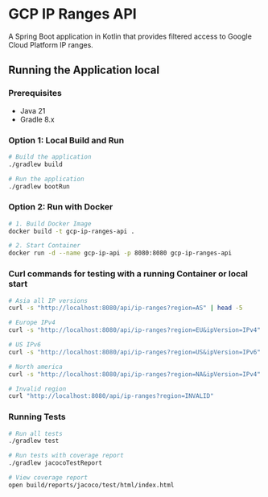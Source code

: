 # GCP IP Ranges API

A Spring Boot application in Kotlin that provides filtered access to Google Cloud Platform IP ranges.

## Running the Application local

### Prerequisites

- Java 21
- Gradle 8.x

### Option 1: Local Build and Run

```bash
# Build the application
./gradlew build

# Run the application
./gradlew bootRun
```

### Option 2: Run with Docker

```bash
# 1. Build Docker Image
docker build -t gcp-ip-ranges-api .
```

```bash
# 2. Start Container
docker run -d --name gcp-ip-api -p 8080:8080 gcp-ip-ranges-api
```

### Curl commands for testing with a running Container or local start
```bash
# Asia all IP versions
curl -s "http://localhost:8080/api/ip-ranges?region=AS" | head -5

# Europe IPv4
curl -s "http://localhost:8080/api/ip-ranges?region=EU&ipVersion=IPv4" | head -5

# US IPv6
curl -s "http://localhost:8080/api/ip-ranges?region=US&ipVersion=IPv6" | head -5

# North america
curl -s "http://localhost:8080/api/ip-ranges?region=NA&ipVersion=IPv4" | head -5

# Invalid region
curl "http://localhost:8080/api/ip-ranges?region=INVALID"
```

### Running Tests

```bash
# Run all tests
./gradlew test

# Run tests with coverage report
./gradlew jacocoTestReport

# View coverage report
open build/reports/jacoco/test/html/index.html
```

